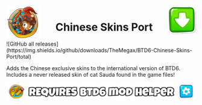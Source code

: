 <a href="https://github.com/doombubbles/template-mod/releases/latest/download/ChineseSkinsPort.dll">
    <img align="left" alt="Icon" height="90" src="Icon.png">
    <img align="right" alt="Download" height="75" src="https://raw.githubusercontent.com/gurrenm3/BTD-Mod-Helper/master/BloonsTD6%20Mod%20Helper/Resources/DownloadBtn.png">
</a>

<h1 align="center">Chinese Skins Port</h1>
![GitHub all releases](https://img.shields.io/github/downloads/TheMegax/BTD6-Chinese-Skins-Port/total)

Adds the Chinese exclusive skins to the international version of BTD6.
Includes a never released skin of cat Sauda found in the game files!

[![Requires BTD6 Mod Helper](https://raw.githubusercontent.com/gurrenm3/BTD-Mod-Helper/master/banner.png)](https://github.com/gurrenm3/BTD-Mod-Helper#readme)
